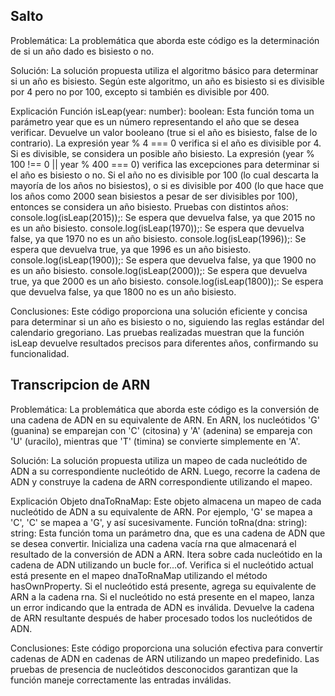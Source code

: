 ## Salto
Problemática:
La problemática que aborda este código es la determinación de si un año dado es bisiesto o no.

Solución:
La solución propuesta utiliza el algoritmo básico para determinar si un año es bisiesto. Según este algoritmo, un año es bisiesto si es divisible por 4 pero no por 100, excepto si también es divisible por 400.

Explicación 
Función isLeap(year: number): boolean:
Esta función toma un parámetro year que es un número representando el año que se desea verificar.
Devuelve un valor booleano (true si el año es bisiesto, false de lo contrario).
La expresión year % 4 === 0 verifica si el año es divisible por 4. Si es divisible, se considera un posible año bisiesto.
La expresión (year % 100 !== 0 || year % 400 === 0) verifica las excepciones para determinar si el año es bisiesto o no. Si el año no es divisible por 100 (lo cual descarta la mayoría de los años no bisiestos), o si es divisible por 400 (lo que hace que los años como 2000 sean bisiestos a pesar de ser divisibles por 100), entonces se considera un año bisiesto.
Pruebas con distintos años:
console.log(isLeap(2015));: Se espera que devuelva false, ya que 2015 no es un año bisiesto.
console.log(isLeap(1970));: Se espera que devuelva false, ya que 1970 no es un año bisiesto.
console.log(isLeap(1996));: Se espera que devuelva true, ya que 1996 es un año bisiesto.
console.log(isLeap(1900));: Se espera que devuelva false, ya que 1900 no es un año bisiesto.
console.log(isLeap(2000));: Se espera que devuelva true, ya que 2000 es un año bisiesto.
console.log(isLeap(1800));: Se espera que devuelva false, ya que 1800 no es un año bisiesto.

Conclusiones:
Este código proporciona una solución eficiente y concisa para determinar si un año es bisiesto o no, siguiendo las reglas estándar del calendario gregoriano.
Las pruebas realizadas muestran que la función isLeap devuelve resultados precisos para diferentes años, confirmando su funcionalidad.

## Transcripcion de ARN
Problemática:
La problemática que aborda este código es la conversión de una cadena de ADN en su equivalente de ARN. En ARN, los nucleótidos 'G' (guanina) se emparejan con 'C' (citosina) y 'A' (adenina) se empareja con 'U' (uracilo), mientras que 'T' (timina) se convierte simplemente en 'A'.

Solución:
La solución propuesta utiliza un mapeo de cada nucleótido de ADN a su correspondiente nucleótido de ARN. Luego, recorre la cadena de ADN y construye la cadena de ARN correspondiente utilizando el mapeo.

Explicación
Objeto dnaToRnaMap:
Este objeto almacena un mapeo de cada nucleótido de ADN a su equivalente de ARN. Por ejemplo, 'G' se mapea a 'C', 'C' se mapea a 'G', y así sucesivamente.
Función toRna(dna: string): string:
Esta función toma un parámetro dna, que es una cadena de ADN que se desea convertir.
Inicializa una cadena vacía rna que almacenará el resultado de la conversión de ADN a ARN.
Itera sobre cada nucleótido en la cadena de ADN utilizando un bucle for...of.
Verifica si el nucleótido actual está presente en el mapeo dnaToRnaMap utilizando el método hasOwnProperty.
Si el nucleótido está presente, agrega su equivalente de ARN a la cadena rna.
Si el nucleótido no está presente en el mapeo, lanza un error indicando que la entrada de ADN es inválida.
Devuelve la cadena de ARN resultante después de haber procesado todos los nucleótidos de ADN.

Conclusiones:
Este código proporciona una solución efectiva para convertir cadenas de ADN en cadenas de ARN utilizando un mapeo predefinido.
Las pruebas de presencia de nucleótidos desconocidos garantizan que la función maneje correctamente las entradas inválidas.